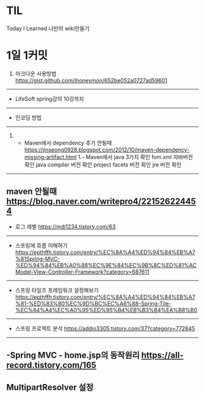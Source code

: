 # TIL
Today I Learned
나만의 wiki만들기

1일 1커밋 
=========
1. 마크다운 사용방법
https://gist.github.com/ihoneymon/652be052a0727ad59601
-------------------------------------------------------
- LifeSoft spring강의 10강까지 
------------------------------
- 인코딩 방법
-------------
1. - Maven에서 dependency 추가 안될때
https://jinseong0928.blogspot.com/2012/10/maven-dependency-missing-artifact.html
1.- Maven에서 java 3가지 확인
fom.xml 자바버전 확인
java compiler 버전 확인
project facets 버전 확인
jre 버전 확인 
--------------------------
maven 안될때 
https://blog.naver.com/writepro4/221526224454
--------------------
- 로그 레벨
https://mdj1234.tistory.com/63
------------------------------
- 스프링에 흐름 이해하기
https://epthffh.tistory.com/entry/%EC%8A%A4%ED%94%84%EB%A7%81Spring-MVC-%ED%94%84%EB%A0%88%EC%9E%84%EC%9B%8C%ED%81%ACModel-View-Controller-Framework?category=687611
--------------------------------
- 스프링 타일즈 프레임워크 설정해보기 
https://epthffh.tistory.com/entry/%EC%8A%A4%ED%94%84%EB%A7%81-%ED%83%80%EC%9D%BC%EC%A6%88-Spring-Tile-%EC%84%A4%EC%A0%95%ED%95%B4%EB%B3%B4%EA%B8%B0
------------------
- 스프링 프로젝트 분석
https://addio3305.tistory.com/37?category=772645
-----------
-Spring MVC - home.jsp의 동작원리
https://all-record.tistory.com/165
---------
MultipartResolver 설정
----------
